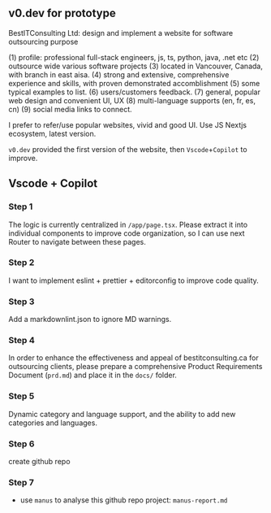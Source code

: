 ## v0.dev for prototype

BestITConsulting Ltd: design and implement a website for software outsourcing purpose

(1) profile: professional full-stack engineers, js, ts, python, java, .net etc
(2) outsource wide various software projects
(3) located in Vancouver, Canada, with branch in east aisa.
(4) strong and extensive, comprehensive experience and skills, with proven demonstrated accomblishment
(5) some typical examples to list.
(6) users/customers feedback.
(7) general, popular web design and convenient UI, UX
(8) multi-language supports (en, fr, es, cn)
(9) social media links to connect.

I prefer to refer/use popular websites, vivid and good UI. Use JS Nextjs ecosystem, latest version.

`v0.dev` provided the first version of the website, then `Vscode`+`Copilot` to improve.

## Vscode + Copilot

### Step 1

The logic is currently centralized in `/app/page.tsx`. Please extract it into individual components to improve code organization, so I can use next Router to navigate between these pages.

### Step 2

I want to implement eslint + prettier + editorconfig to improve code quality.

### Step 3

Add a markdownlint.json to ignore MD warnings.

### Step 4

In order to enhance the effectiveness and appeal of bestitconsulting.ca for outsourcing clients, please prepare a comprehensive Product Requirements Document (`prd.md`) and place it in the `docs/` folder.

### Step 5

Dynamic category and language support, and the ability to add new categories and languages.

### Step 6

create github repo

### Step 7

- use `manus` to analyse this github repo project: `manus-report.md`
